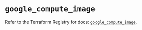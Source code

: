 # `google_compute_image`

Refer to the Terraform Registry for docs: [`google_compute_image`](https://registry.terraform.io/providers/hashicorp/google/6.11.2/docs/resources/compute_image).
